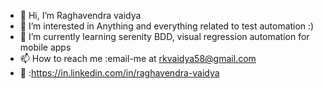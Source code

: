 - 👋 Hi, I’m Raghavendra vaidya
- 👀 I’m interested in Anything and everything related to test automation :)
- 🌱 I’m currently learning serenity BDD, visual regression automation for mobile apps
- 📫 How to reach me :email-me at rkvaidya58@gmail.com
- :bust_in_silhouette: :https://in.linkedin.com/in/raghavendra-vaidya

<!---
Raghavendra-vaidya/Raghavendra-vaidya is a ✨ special ✨ repository because its `README.md` (this file) appears on your GitHub profile.
You can click the Preview link to take a look at your changes..
--->
